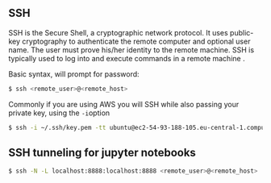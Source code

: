 ## SSH

SSH is the Secure Shell, a cryptographic network protocol. It uses public-key cryptography to authenticate the remote computer and optional user name. The user must prove his/her identity to the remote machine.
SSH is typically used to log into and execute commands in a remote machine .

Basic syntax, will prompt for password:
```bash
$ ssh <remote_user>@<remote_host>
```

Commonly if you are using AWS you will SSH while also passing your private key, using the `-i`option

```bash
$ ssh -i ~/.ssh/key.pem -tt ubuntu@ec2-54-93-188-105.eu-central-1.compute.amazonaws.com
```

## SSH tunneling for jupyter notebooks

```bash
$ ssh -N -L localhost:8888:localhost:8888 <remote_user>@<remote_host>
```